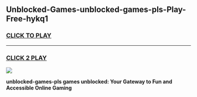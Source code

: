 
## Unblocked-Games-unblocked-games-pls-Play-Free-hykq1
<h3>
<a href="https://premium76.site?title=unblocked-games-pls&ref=19M">CLICK TO PLAY</a></h3>
<hr>

<h3>
<a href="https://premium76.site?title=unblocked-games-pls&ref=19M">CLICK 2 PLAY</a>
  
</h3>

<a href="https://premium76.site?title=unblocked-games-pls&ref=19M"><img src="https://clearcache.store/games.png"></a>


**unblocked-games-pls games unblocked: Your Gateway to Fun and Accessible Online Gaming**
